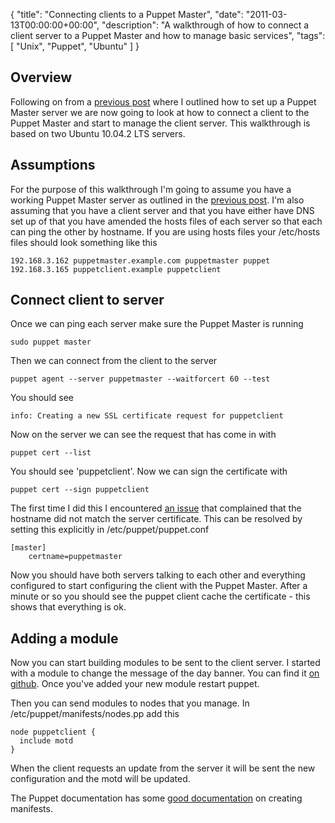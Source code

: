 {
  "title": "Connecting clients to a Puppet Master",
  "date": "2011-03-13T00:00:00+00:00",
  "description": "A walkthrough of how to connect a client server to a Puppet Master and how to manage basic services",
  "tags": [
    "Unix",
    "Puppet",
    "Ubuntu"
  ]
}

## Overview

Following on from a [previous post][1] where I outlined how to set up a Puppet Master server we are now going to look at how to connect a client to the Puppet Master and start to manage the client server. This walkthrough is based on two Ubuntu 10.04.2 LTS servers. 

## Assumptions

For the purpose of this walkthrough I'm going to assume you have a working Puppet Master server as outlined in the [previous post][1]. I'm also assuming that you have a client server and that you have either have DNS set up of that you have amended the hosts files of each server so that each can ping the other by hostname. If you are using hosts files your /etc/hosts files should look something like this 

    192.168.3.162 puppetmaster.example.com puppetmaster puppet
    192.168.3.165 puppetclient.example puppetclient

## Connect client to server

Once we can ping each server make sure the Puppet Master is running

    sudo puppet master

Then we can connect from the client to the server

    puppet agent --server puppetmaster --waitforcert 60 --test

You should see 

    info: Creating a new SSL certificate request for puppetclient

Now on the server we can see the request that has come in with

    puppet cert --list

You should see 'puppetclient'. Now we can sign the certificate with

    puppet cert --sign puppetclient

The first time I did this I encountered [an issue][2] that complained that the hostname did not match the server certificate. This can be resolved by setting this explicitly in /etc/puppet/puppet.conf

    [master]
        certname=puppetmaster

Now you should have both servers talking to each other and everything configured to start configuring the client with the Puppet Master. After a minute or so you should see the puppet client cache the certificate - this shows that everything is ok. 

## Adding a module

Now you can start building modules to be sent to the client server. I started with a module to change the message of the day banner. You can find it [on github][3]. Once you've added your new module restart puppet.

Then you can send modules to nodes that you manage. In /etc/puppet/manifests/nodes.pp add this

    node puppetclient {
      include motd
    }

When the client requests an update from the server it will be sent the new configuration and the motd will be updated. 

The Puppet documentation has some [good documentation][4] on creating manifests.

[1]: http://shapeshed.com/setting-up-puppet-on-ubuntu-10-04/
[2]: http://projects.puppetlabs.com/projects/puppet/wiki/Ruby_Ssl_2007_006
[3]: https://github.com/shapeshed/puppet-master/tree/master/modules/motd
[4]: http://docs.puppetlabs.com/learning/manifests.html
